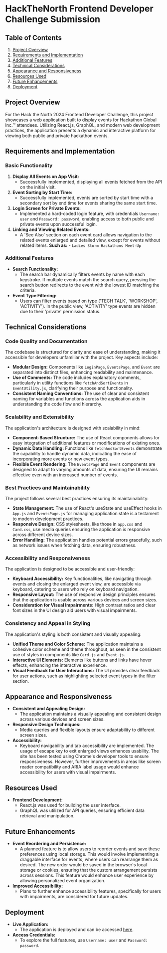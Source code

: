 # HackTheNorth Frontend Developer Challenge Submission

## Table of Contents
1. [Project Overview](#project-overview)
2. [Requirements and Implementation](#requirements-and-implementation)
3. [Additional Features](#additional-features)
4. [Technical Considerations](#technical-considerations)
5. [Appearance and Responsiveness](#appearance-and-responsiveness)
6. [Resources Used](#resources-used)
7. [Future Enhancements](#future-enhancements)
8. [Deployment](#deployment)

## Project Overview
For the Hack the North 2024 Frontend Developer Challenge, this project showcases a web application built to display events for Hackathon Global Inc.™ attendees. Utilizing React.js, GraphQL, and modern web development practices, the application presents a dynamic and interactive platform for viewing both public and private hackathon events.

## Requirements and Implementation
### Basic Functionality
1. **Display All Events on App Visit:** 
   - Successfully implemented, displaying all events fetched from the API on the initial visit.
2. **Event Sorting by Start Time:** 
   - Successfully implemented, events are sorted by start time with a secondary sort by end time for events sharing the same start time.
3. **Login Screen for Private Events:** 
   - Implemented a hard-coded login feature, with credentials `Username: user` and `Password: password`, enabling access to both public and private events upon successful login.
4. **Linking and Viewing Related Events:** 
   - A 'See Also' section on each event card allows navigation to the related events enlarged and detailed view, except for events without related items.
        **Such as:**
            - `Ladies Storm Hackathons Meet-Up`

### Additional Features
- **Search Functionality:**
  - The search bar dynamically filters events by name with each keystroke. If multiple events match the search query, pressing the search button redirects to the event with the lowest ID matching the criteria.
- **Event Type Filtering:**
  - Users can filter events based on type ('TECH TALK', 'WORKSHOP', 'ACTIVITY'). In the public view, 'ACTIVITY' type events are hidden due to their 'private' permission status.

## Technical Considerations
### Code Quality and Documentation
The codebase is structured for clarity and ease of understanding, making it accessible for developers unfamiliar with the project. Key aspects include:
- **Modular Design:** Components like `LoginPage`, `EventsPage`, and `Event` are separated into distinct files, enhancing readability and maintenance.
- **Use of Comments:** The code includes explanatory comments, particularly in utility functions like `fetchAndSortEvents` in `EventUtility.js`, clarifying their purpose and functionality.
- **Consistent Naming Conventions:** The use of clear and consistent naming for variables and functions across the application aids in understanding the code flow and hierarchy.

### Scalability and Extensibility
The application's architecture is designed with scalability in mind:
- **Component-Based Structure:** The use of React components allows for easy integration of additional features or modifications of existing ones.
- **Dynamic Data Handling:** Functions like `fetchAndSortEvents` demonstrate the capability to handle dynamic data, indicating the ease of incorporating more events or new event types.
- **Flexible Event Rendering:** The `EventsPage` and `Event` components are designed to adapt to varying amounts of data, ensuring the UI remains effective even with an increased number of events.

### Best Practices and Maintainability
The project follows several best practices ensuring its maintainability:
- **State Management:** The use of React's useState and useEffect hooks in `App.js` and `EventsPage.js` for managing application state is a testament to modern development practices.
- **Responsive Design:** CSS stylesheets, like those in `app.css` and `Card.css`, use media queries ensuring the application is responsive across different device sizes.
- **Error Handling:** The application handles potential errors gracefully, such as network issues when fetching data, ensuring robustness.

### Accessibility and Responsiveness
The application is designed to be accessible and user-friendly:
- **Keyboard Accessibility:** Key functionalities, like navigating through events and closing the enlarged event view, are accessible via keyboard, catering to users who rely on keyboard navigation.
- **Responsive Layout:** The use of responsive design principles ensures that the application is usable across various devices and screen sizes.
- **Consideration for Visual Impairments:** High contrast ratios and clear font sizes in the UI design aid users with visual impairments.

### Consistency and Appeal in Styling
The application's styling is both consistent and visually appealing:
- **Unified Theme and Color Scheme:** The application maintains a cohesive color scheme and theme throughout, as seen in the consistent use of styles in components like `Card.js` and `Event.js`.
- **Interactive UI Elements:** Elements like buttons and links have hover effects, enhancing the interactive experience.
- **Visual Feedback for User Interactions:** The UI provides clear feedback for user actions, such as highlighting selected event types in the filter section.

## Appearance and Responsiveness
- **Consistent and Appealing Design:** 
  - The application maintains a visually appealing and consistent design across various devices and screen sizes.
- **Responsive Design Techniques:** 
  - Media queries and flexible layouts ensure adaptability to different screen sizes.
- **Accessibility:** 
  - Keyboard navigability and tab accessibility are implemented. The usage of escape key to exit enlarged views enhances usability. The site has been tested using Chrome's developer tools to ensure responsiveness. However, further improvements in areas like screen reader compatibility and ARIA label usage would enhance accessibility for users with visual impairments.

## Resources Used
- **Frontend Development:** 
  - React.js was used for building the user interface.
  - GraphQL was utilized for API queries, ensuring efficient data retrieval and manipulation.

## Future Enhancements
- **Event Reordering and Persistence:** 
  - A planned feature is to allow users to reorder events and save these preferences using local storage. This would involve implementing a draggable interface for events, where users can rearrange them as desired. The new order would be saved in the browser's local storage or cookies, ensuring that the custom arrangement persists across sessions. This feature would enhance user experience by allowing personalized event organization.
- **Improved Accessibility:** 
  - Plans to further enhance accessibility features, specifically for users with impairments, are considered for future updates.

## Deployment
- **Live Application:** 
  - The application is deployed and can be accessed [here](https://hackthenorth-events.netlify.app/).
- **Access Credentials:** 
  - To explore the full features, use `Username: user` and `Password: password`.